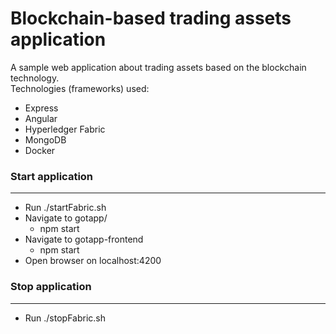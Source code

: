 # Blockchain-based trading assets application
A sample web application about trading assets based on the blockchain technology.  
Technologies (frameworks) used:
  * Express
  * Angular
  * Hyperledger Fabric
  * MongoDB
  * Docker

### Start application
- - -
* Run ./startFabric.sh
* Navigate to gotapp/
    * npm start
* Navigate to gotapp-frontend
    * npm start
* Open browser on localhost:4200

### Stop application
- - -
* Run ./stopFabric.sh